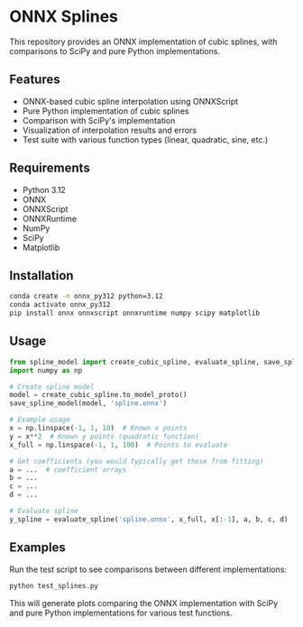 # ONNX Splines

This repository provides an ONNX implementation of cubic splines, with comparisons to SciPy and pure Python implementations.

## Features

- ONNX-based cubic spline interpolation using ONNXScript
- Pure Python implementation of cubic splines
- Comparison with SciPy's implementation
- Visualization of interpolation results and errors
- Test suite with various function types (linear, quadratic, sine, etc.)

## Requirements

- Python 3.12
- ONNX
- ONNXScript
- ONNXRuntime
- NumPy
- SciPy
- Matplotlib

## Installation

```bash
conda create -n onnx_py312 python=3.12
conda activate onnx_py312
pip install onnx onnxscript onnxruntime numpy scipy matplotlib
```

## Usage

```python
from spline_model import create_cubic_spline, evaluate_spline, save_spline_model
import numpy as np

# Create spline model
model = create_cubic_spline.to_model_proto()
save_spline_model(model, 'spline.onnx')

# Example usage
x = np.linspace(-1, 1, 10)  # Known x points
y = x**2  # Known y points (quadratic function)
x_full = np.linspace(-1, 1, 100)  # Points to evaluate

# Get coefficients (you would typically get these from fitting)
a = ...  # coefficient arrays
b = ...
c = ...
d = ...

# Evaluate spline
y_spline = evaluate_spline('spline.onnx', x_full, x[:-1], a, b, c, d)
```

## Examples

Run the test script to see comparisons between different implementations:

```bash
python test_splines.py
```

This will generate plots comparing the ONNX implementation with SciPy and pure Python implementations for various test functions.
